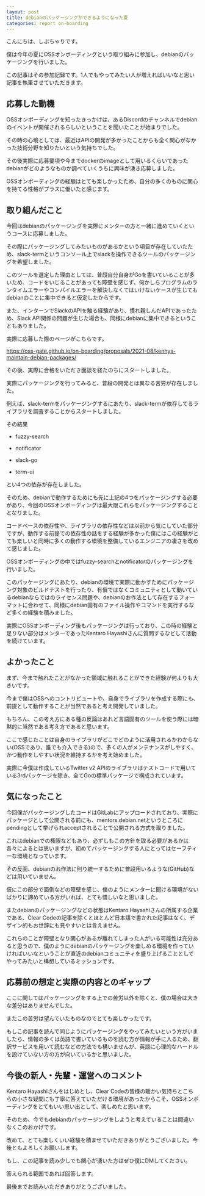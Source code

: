 ```yaml
---
layout: post
title: debianのパッケージングができるようになった夏
categories: report on-boarding
---
```


こんにちは、しぶちゃりです。

僕は今年の夏にOSSオンボーディングという取り組みに参加し、debianのパッケージングを行いました。

この記事はその参加記録です。1人でもやってみたい人が増えればいいなと思い記事を執筆させていただきます。

## 応募した動機

OSSオンボーディングを知ったきっかけは、あるDiscordのチャンネルでdebianのイベントが開催されるらしいということを聞いたことが始まりでした。

その時の心境としては、最近はAPIの開発が多かったことからも全く関心がなかった技術分野を知りたいという気持ちでした。

その後実際に応募要項や今までdockerのimageとして用いるくらいであったdebianがどのようなものか調べていくうちに興味が湧き応募しました。

OSSオンボーディングの経験はとても楽しかったため、自分の多くのものに関心を持てる性格がプラスに働いたと感じます。

## 取り組んだこと

今回はdebianのパッケージングを実際にメンターの方と一緒に進めていくというコースに応募しました。

その際にパッケージングしてみたいものがあるかという項目が存在していたため、slack-termというコンソール上でslackを操作できるツールのパッケージングを希望しました。

このツールを選定した理由としては、普段自分自身がGoを書いていることが多いため、コードをいじることがあっても障壁を感じず、何かしらプログラムのランタイムエラーやコンパイルエラーを解決しなくてはいけないケースが生じてもdebianのことに集中できると仮定したからです。

また、インターンでSlackのAPIを触る経験があり、慣れ親しんだAPIであったため、Slack API関係の問題が生じた場合も、同様にdebianに集中できるということもありました。

実際に応募した際のページがこちらです。

https://oss-gate.github.io/on-boarding/proposals/2021-08/kenhys-maintain-debian-packages/


その後、実際に合格をいただき面談を経たのちにスタートしました。

実際にパッケージングを行ってみると、普段の開発とは異なる苦労が存在しました。

例えば、slack-termをパッケージングするにあたり、slack-termが依存してるライブラリを調査することからスタートしました。

その結果

- fuzzy-search

- notificator

- slack-go

- term-ui


とい4つの依存が存在しました。

そのため、debianで動作するためにも先に上記の4つをパッケージングする必要があり、今回のOSSオンボーディングは最大限これらをパッケージングすることとなりました。

コードベースの依存性や、ライブラリの依存性などは以前から気にしていた部分ですが、動作する前提での依存性の話をする経験が多かった僕にはこの経験がとても楽しいと同時に多くの動作する環境を整備しているエンジニアの凄さを改めて感じました。

OSSオンボーディングの中ではfuzzy-searchとnotificatorのパッケージングを行いました。

このパッケージングにあたり、debianの環境で実際に動かすためにパッケージング対象のビルドテストを行ったり、有償ではなくコミュニティとして動いているdebianならではのライセンス問題や、debianのお作法として存在するフォーマットに合わせて、同様にdebian固有のファイル操作やコマンドを実行するなど多くの経験を積みました。

実際にOSSオンボーディング後もパッケージングは行っており、この時の経験と足りない部分はメンターであったKentaro Hayashiさんに質問するなどして活動を続けています。

## よかったこと

まず、今まで触れたことがなかった領域に触れることができた経験が何よりも大きいです。

今まで僕はOSSへのコントリビュートや、自身でライブラリを作成する際にも、前提として動作することが当然であると考え開発していました。

もちろん、この考え方にある種の反論はあれど言語固有のツールを使う際には暗黙的に当然である考え方であると思います。

ここで感じたことは自身のライブラリがどこでどのように活用されるかわからない(OSSであり、誰でも介入できる)ので、多くの人がメンテナンスがしやすく、かつ動作をしやすい状況を維持するかを考え始めました。

実際に今僕は作成しているTwitter v2 APIのライブラリはテストコードで用いている3rdパッケージを除き、全てGoの標準パッケージで構成されています。

## 気になったこと

今回僕がパッケージングしたコードはGitLabにアップロードされており、実際にパッケージとして公開される前にも、mentors.debian.netというところにpendingとして挙げられacceptされることで公開される方式を取りました。

これはdebianでの権限などもあり、必ずしもこの方針を取る必要があるかは各々によるとは思いますが、初めてパッケージングする人にとってはセーフティーな環境となっています。

その反面、debianのお作法に則り統一するために普段用いるような(GitHub)などは用いていません。

仮にこの部分で面倒などの障壁を感じ、僕のようにメンターに聞ける環境がないばかりに諦めている方がいれば、とても惜しいなと思いました。

またdebianのパッケージングなどの状態はKentaro Hayashiさんの所属する企業である、Clear Codeの記事を除くとほとんど日本語で書かれた記事はなく、デザイン的もお世辞にも見やすいとは言えません。

これらのことが障壁となり関心があるが離れてしまった人がいる可能性は充分あると思うので、僕のようにdebianのパッケージングを楽しめる環境を作っていければいいなということが直近のdebianコミュニティを盛り上げることとしてやってみたいと構想しているミッションです。

## 応募前の想定と実際の内容とのギャップ

ここに関してはパッケージングをする上での苦労以外を除くと、僕の場合は大きな差分はありませんでした。

またこの苦労は望んでいたものなのでとても楽しかったです。

もしこの記事を読んで同じようにパッケージングをやってみたいという方がいましたら、情報の多くは英語で書いているものを読む方が情報が手に入るため、翻訳サービスを用いて読むなどの方法でも構いませんが、英語に心理的なハードルを設けていない方の方が向いているかと思いました。

## 今後の新人・先輩・運営へのコメント

Kentaro Hayashiさんをはじめとし、Clear Codeの皆様の暖かい気持ちとこちらの小さな疑問にも丁寧に答えていただける環境があったからこそ、OSSオンボーディングをとてもいい思い出として、楽しめたと思います。

そのため、今でもdebianのパッケージングをしようと考えていることは間違いなくこのおかげです。

改めて、とても楽しくいい経験を積ませていただきありがとうございました。今後ともよろしくお願いします。

もし、この記事を読み少しでも関心が湧いた方はぜひ僕にDMしてください。

答えられる範囲であれば回答します。

最後までお読みいただきありがとうございました。